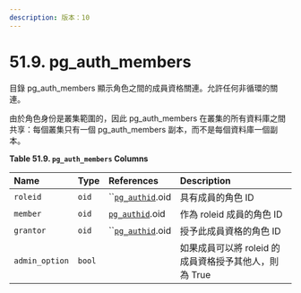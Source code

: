 ```yaml
---
description: 版本：10
---
```


# 51.9. pg\_auth\_members

目錄 pg\_auth\_members 顯示角色之間的成員資格關連。允許任何非循環的關連。

由於角色身份是叢集範圍的，因此 pg\_auth\_members 在叢集的所有資料庫之間共享：每個叢集只有一個 pg\_auth\_members 副本，而不是每個資料庫一個副本。

**Table 51.9. `pg_auth_members` Columns**

| Name | Type | References | Description |
| :--- | :--- | :--- | :--- |
| `roleid` | `oid` | \`\`[`pg_authid`](pg_authid.md).oid | 具有成員的角色 ID |
| `member` | `oid` | [`pg_authid`](pg_authid.md).oid | 作為 roleid 成員的角色 ID |
| `grantor` | `oid` | \`\`[`pg_authid`](pg_authid.md).oid | 授予此成員資格的角色 ID |
| `admin_option` | `bool` |   | 如果成員可以將 roleid 的成員資格授予其他人，則為 True |

